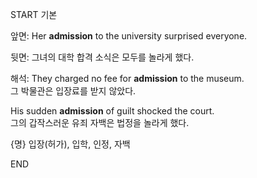START
기본

앞면:
Her **admission** to the university surprised everyone.

뒷면:
그녀의 대학 합격 소식은 모두를 놀라게 했다.

해석:
They charged no fee for **admission** to the museum.  
그 박물관은 입장료를 받지 않았다.

His sudden **admission** of guilt shocked the court.  
그의 갑작스러운 유죄 자백은 법정을 놀라게 했다.

{명} 입장(허가), 입학, 인정, 자백
<!--ID: 1746523999860-->
END